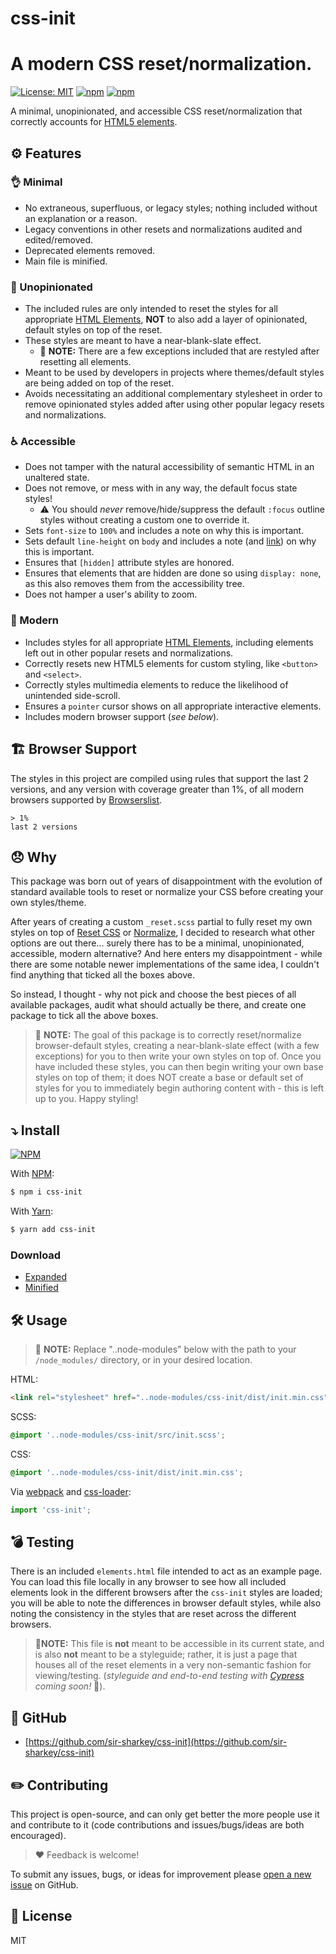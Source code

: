 # css-init

# A modern CSS reset/normalization.

[![License: MIT](https://img.shields.io/badge/License-MIT-blueviolet.svg)](https://opensource.org/licenses/MIT)
[![npm](https://img.shields.io/npm/v/css-init)](https://www.npmjs.com/package/css-init)
[![npm](https://img.shields.io/npm/dw/css-init)](https://www.npmjs.com/package/css-init)

A minimal, unopinionated, and accessible CSS reset/normalization that correctly accounts for [HTML5 elements](https://developer.mozilla.org/en-US/docs/Web/HTML/Element).

## ⚙️ Features

### 👌 Minimal

- No extraneous, superfluous, or legacy styles; nothing included without an explanation or a reason.
- Legacy conventions in other resets and normalizations audited and edited/removed.
- Deprecated elements removed.
- Main file is minified.

### 🤫 Unopinionated

- The included rules are only intended to reset the styles for all appropriate [HTML Elements](https://developer.mozilla.org/en-US/docs/Web/HTML/Element), **NOT** to also add a layer of opinionated, default styles on top of the reset.
- These styles are meant to have a near-blank-slate effect.
  - 📝 **NOTE:** There are a few exceptions included that are restyled after resetting all elements.
- Meant to be used by developers in projects where themes/default styles are being added on top of the reset.
- Avoids necessitating an additional complementary stylesheet in order to remove opinionated styles added after using other popular legacy resets and normalizations.

### ♿️ Accessible

- Does not tamper with the natural accessibility of semantic HTML in an unaltered state.
- Does not remove, or mess with in any way, the default focus state styles!
  - ⚠️ You should _never_ remove/hide/suppress the default `:focus` outline styles without creating a custom one to override it.
- Sets `font-size` to `100%` and includes a note on why this is important.
- Sets default `line-height` on `body` and includes a note (and [link](https://developer.mozilla.org/en-US/docs/Web/CSS/line-height#accessibility_concerns)) on why this is important.
- Ensures that `[hidden]` attribute styles are honored.
- Ensures that elements that are hidden are done so using `display: none`, as this also removes them from the accessibility tree.
- Does not hamper a user's ability to zoom.

### 📱 Modern

- Includes styles for all appropriate [HTML Elements](https://developer.mozilla.org/en-US/docs/Web/HTML/Element), including elements left out in other popular resets and normalizations.
- Correctly resets new HTML5 elements for custom styling, like `<button>` and `<select>`.
- Correctly styles multimedia elements to reduce the likelihood of unintended side-scroll.
- Ensures a `pointer` cursor shows on all appropriate interactive elements.
- Includes modern browser support (_see below_).

## 🏗 Browser Support

The styles in this project are compiled using rules that support the last 2 versions, and any version with coverage greater than 1%, of all modern browsers supported by [Browserslist](https://github.com/browserslist/browserslist).

```text
> 1%
last 2 versions
```

## 😞 Why

This package was born out of years of disappointment with the evolution of standard available tools to reset or normalize your CSS before creating your own styles/theme.

After years of creating a custom `_reset.scss` partial to fully reset my own styles on top of [Reset CSS](https://meyerweb.com/eric/tools/css/reset/) or [Normalize](https://necolas.github.io/normalize.css/), I decided to research what other options are out there... surely there has to be a minimal, unopinionated, accessible, modern alternative? And here enters my disappointment - while there are some notable newer implementations of the same idea, I couldn't find anything that ticked all the boxes above.

So instead, I thought - why not pick and choose the best pieces of all available packages, audit what should actually be there, and create one package to tick all the above boxes.

> 📝 **NOTE:** The goal of this package is to correctly reset/normalize browser-default styles, creating a near-blank-slate effect (with a few exceptions) for you to then write your own styles on top of. Once you have included these styles, you can then begin writing your own base styles on top of them; it does NOT create a base or default set of styles for you to immediately begin authoring content with - this is left up to you. Happy styling!

## ⤵️ Install

[![NPM](https://nodei.co/npm/css-init.png?compact=true)](https://nodei.co/npm/css-init/)

With [NPM](http://npmjs.com):

```sh
$ npm i css-init
```

With [Yarn](https://yarnpkg.com):

```sh
$ yarn add css-init
```

### Download

- [Expanded](https://github.com/sir-sharkey/css-init/blob/main/dist/init.css)
- [Minified](https://github.com/sir-sharkey/css-init/blob/main/dist/init.min.css)

## 🛠 Usage

> 📝 **NOTE:** Replace "..node-modules" below with the path to your `/node_modules/` directory, or in your desired location.

HTML:

```html
<link rel="stylesheet" href="..node-modules/css-init/dist/init.min.css">
```

SCSS:

```scss
@import '..node-modules/css-init/src/init.scss';
```

CSS:

```css
@import '..node-modules/css-init/dist/init.min.css';
```

Via [webpack](https://webpack.js.org/) and [css-loader](https://github.com/webpack-contrib/css-loader):

```js
import 'css-init';
```

## 💣 Testing

There is an included `elements.html` file intended to act as an example page. You can load this file locally in any browser to see how all included elements look in the different browsers after the `css-init` styles are loaded; you will be able to note the differences in browser default styles, while also noting the consistency in the styles that are reset across the different browsers.

> **🚨NOTE:** This file is **not** meant to be accessible in its current state, and is also **not** meant to be a styleguide; rather, it is just a page that houses all of the reset elements in a very non-semantic fashion for viewing/testing. (_styleguide and end-to-end testing with [Cypress](https://www.cypress.io/) coming soon!_ 🙌).

## 👥 GitHub

- [https://github.com/sir-sharkey/css-init](https://github.com/sir-sharkey/css-init)

## ✏️ Contributing

This project is open-source, and can only get better the more people use it and contribute to it (code contributions and issues/bugs/ideas are both encouraged).

> ❤️ Feedback is welcome!

To submit any issues, bugs, or ideas for improvement please [open a new issue](https://github.com/sir-sharkey/css-init/issues/new) on GitHub.

## 📄 License

MIT
